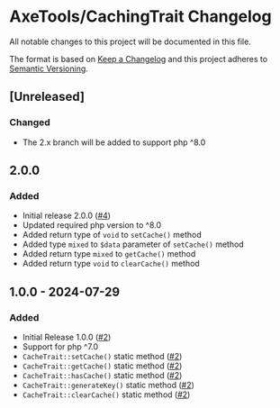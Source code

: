 # AxeTools/CachingTrait Changelog

All notable changes to this project will be documented in this file.

The format is based on [Keep a Changelog]
and this project adheres to [Semantic Versioning].

## [Unreleased]

### Changed

- The 2.x branch will be added to support php ^8.0

## 2.0.0

### Added

- Initial release 2.0.0 ([#4])
- Updated required php version to ^8.0
- Added return type of `void` to `setCache()` method
- Added type `mixed` to `$data` parameter of `setCache()` method
- Added return type `mixed` to `getCache()` method
- Added return type `void` to `clearCache()` method

## 1.0.0 - 2024-07-29

### Added

- Initial Release 1.0.0 ([#2])
- Support for php ^7.0
- `CacheTrait::setCache()` static method ([#2])
- `CacheTrait::getCache()` static method ([#2])
- `CacheTrait::hasCache()` static method ([#2])
- `CacheTrait::generateKey()` static method ([#2])
- `CacheTrait::clearCache()` static method ([#2])

[Keep a Changelog]:http://keepachangelog.com/en/1.1.0/
[Semantic Versioning]:http://semver.org/spec/v2.0.0.html
[#2]:https://github.com/AxeTools/CachingTrait/pull/2
[#4]:https://github.com/AxeTools/CachingTrait/pull/4